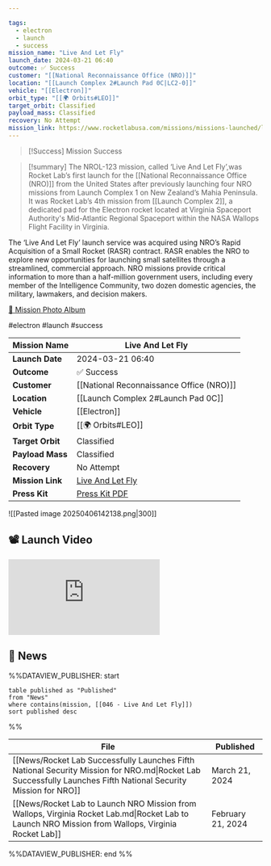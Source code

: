 ```yaml
---

tags:
  - electron
  - launch
  - success
mission_name: "Live And Let Fly"
launch_date: 2024-03-21 06:40
outcome: ✅ Success
customer: "[[National Reconnaissance Office (NRO)]]"
location: "[[Launch Complex 2#Launch Pad 0C|LC2-0]]"
vehicle: "[[Electron]]"
orbit_type: "[[🌍 Orbits#LEO]]"
target_orbit: Classified
payload_mass: Classified
recovery: No Attempt
mission_link: https://www.rocketlabusa.com/missions/missions-launched/live-and-let-fly/
---
```


>[!Success] Mission Success

>[!summary]
The NROL-123 mission, called ‘Live And Let Fly’,was Rocket Lab’s first launch for the [[National Reconnaissance Office (NRO)]] from the United States after previously launching four NRO missions from Launch Complex 1 on New Zealand’s Mahia Peninsula. It was Rocket Lab’s 4th mission from [[Launch Complex 2]], a dedicated pad for the Electron rocket located at Virginia Spaceport Authority's Mid-Atlantic Regional Spaceport within the NASA Wallops Flight Facility in Virginia.  
>
The ‘Live And Let Fly’ launch service was acquired using NRO’s Rapid Acquisition of a Small Rocket (RASR) contract. RASR enables the NRO to explore new opportunities for launching small satellites through a streamlined, commercial approach. NRO missions provide critical information to more than a half-million government users, including every member of the Intelligence Community, two dozen domestic agencies, the military, lawmakers, and decision makers.  
>
[📸 Mission Photo Album](https://www.flickr.com/photos/rocketlab/albums/72177720315524540/)

#electron #launch #success

| **Mission Name** | Live And Let Fly                                                                              |
| ---------------- | --------------------------------------------------------------------------------------------- |
| **Launch Date**  | 2024-03-21 06:40                                                                              |
| **Outcome**      | ✅ Success                                                                                     |
| **Customer**     | [[National Reconnaissance Office (NRO)]]                                                      |
| **Location**     | [[Launch Complex 2#Launch Pad 0C]]                                                            |
| **Vehicle**      | [[Electron]]                                                                                  |
| **Orbit Type**   | [[🌍 Orbits#LEO]]                                                                             |
| **Target Orbit** | Classified                                                                                    |
| **Payload Mass** | Classified                                                                                    |
| **Recovery**     | No Attempt                                                                                    |
| **Mission Link** | [Live And Let Fly](https://www.rocketlabusa.com/missions/missions-launched/live-and-let-fly/) |
| **Press Kit**    | [Press Kit PDF](https://rocketlabcorp.com/assets/Uploads/Live-Let-Fly-Press-Kit.pdf)          |

![[Pasted image 20250406142138.png|300]]


## 📽️ Launch Video

<div class="responsive-video">
<iframe src="https://www.youtube.com/embed/Coa3GZtotQo" title="Rocket Lab&#39;s Electron - Live And Let Fly Mission" frameborder="0" allow="accelerometer; autoplay; clipboard-write; encrypted-media; gyroscope; picture-in-picture; web-share" referrerpolicy="strict-origin-when-cross-origin" allowfullscreen></iframe>     
</div>

## 📰 News
%%DATAVIEW_PUBLISHER: start
```
table published as "Published"
from "News"
where contains(mission, [[046 - Live And Let Fly]])
sort published desc
```
%%

| File                                                                                                                                                           | Published         |
| -------------------------------------------------------------------------------------------------------------------------------------------------------------- | ----------------- |
| [[News/Rocket Lab Successfully Launches Fifth National Security Mission for NRO.md\|Rocket Lab Successfully Launches Fifth National Security Mission for NRO]] | March 21, 2024    |
| [[News/Rocket Lab to Launch NRO Mission from Wallops, Virginia   Rocket Lab.md\|Rocket Lab to Launch NRO Mission from Wallops, Virginia   Rocket Lab]]         | February 21, 2024 |

%%DATAVIEW_PUBLISHER: end %%